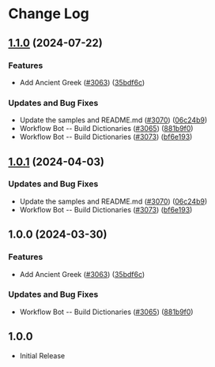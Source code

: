 # Change Log

## [1.1.0](https://github.com/arkid15r/cspell-dicts/compare/@cspell/dict-grc-v1.0.1...@cspell/dict-grc@1.1.0) (2024-07-22)


### Features

* Add Ancient Greek ([#3063](https://github.com/arkid15r/cspell-dicts/issues/3063)) ([35bdf6c](https://github.com/arkid15r/cspell-dicts/commit/35bdf6cf4a00330be6fc723e6a6b2d1e1107c3ee))


### Updates and Bug Fixes

* Update the samples and README.md ([#3070](https://github.com/arkid15r/cspell-dicts/issues/3070)) ([06c24b9](https://github.com/arkid15r/cspell-dicts/commit/06c24b96eabb6488b1db085e7eff63660599f79e))
* Workflow Bot -- Build Dictionaries ([#3065](https://github.com/arkid15r/cspell-dicts/issues/3065)) ([881b9f0](https://github.com/arkid15r/cspell-dicts/commit/881b9f08d0770e2bdf58a63924c0d748670bf43c))
* Workflow Bot -- Build Dictionaries ([#3073](https://github.com/arkid15r/cspell-dicts/issues/3073)) ([bf6e193](https://github.com/arkid15r/cspell-dicts/commit/bf6e1938d6889e2b03f01b5c4269d2bdb28174b7))

## [1.0.1](https://github.com/streetsidesoftware/cspell-dicts/compare/@cspell/dict-grc@1.0.0...@cspell/dict-grc@1.0.1) (2024-04-03)


### Updates and Bug Fixes

* Update the samples and README.md ([#3070](https://github.com/streetsidesoftware/cspell-dicts/issues/3070)) ([06c24b9](https://github.com/streetsidesoftware/cspell-dicts/commit/06c24b96eabb6488b1db085e7eff63660599f79e))
* Workflow Bot -- Build Dictionaries ([#3073](https://github.com/streetsidesoftware/cspell-dicts/issues/3073)) ([bf6e193](https://github.com/streetsidesoftware/cspell-dicts/commit/bf6e1938d6889e2b03f01b5c4269d2bdb28174b7))

## 1.0.0 (2024-03-30)


### Features

* Add Ancient Greek ([#3063](https://github.com/streetsidesoftware/cspell-dicts/issues/3063)) ([35bdf6c](https://github.com/streetsidesoftware/cspell-dicts/commit/35bdf6cf4a00330be6fc723e6a6b2d1e1107c3ee))


### Updates and Bug Fixes

* Workflow Bot -- Build Dictionaries ([#3065](https://github.com/streetsidesoftware/cspell-dicts/issues/3065)) ([881b9f0](https://github.com/streetsidesoftware/cspell-dicts/commit/881b9f08d0770e2bdf58a63924c0d748670bf43c))

## 1.0.0

- Initial Release
